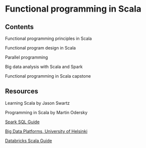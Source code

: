 # Functional programming in Scala

## Contents

Functional programming principles in Scala

Functional program design in Scala

Parallel programming

Big data analysis with Scala and Spark

Functional programming in Scala capstone

## Resources

Learning Scala by Jason Swartz

Programming in Scala by Martin Odersky

[Spark SQL Guide](https://spark.apache.org/docs/latest/sql-programming-guide.html)

[Big Data Platforms, University of Helsinki](https://big-data-platforms-21.mooc.fi/)

[Databricks Scala Guide](https://github.com/databricks/scala-style-guide)
